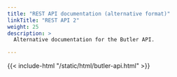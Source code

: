 ```yaml
---
title: "REST API documentation (alternative format)"
linkTitle: "REST API 2"
weight: 25
description: >
  Alternative documentation for the Butler API.

---
```


{{< include-html "/static/html/butler-api.html" >}}
